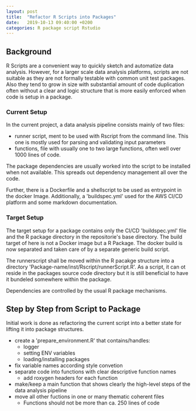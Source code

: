 ```yaml
---
layout: post
title:  "Refactor R Scripts into Packages"
date:   2019-10-13 09:40:00 +0200
categories: R package script Rstudio
---
```


## Background
R Scripts are a convenient way to quickly sketch and automatize data analysis. However, for a larger scale
data analysis platforms, scripts are not suitable as they are not formally testable with common unit test 
packages. Also they tend to grow in size with substantial amount of code duplication  often without a clear 
and logic structure that is more easily enforced when code is setup in a package.  

### Current Setup
In the current project, a data analysis pipeline consists mainly of two files:
* runner script, ment to be used with Rscript from the command line. This one is mostly used for parsing and validating input parameters
* functions, file with usually one to two large functions, often well over 1000 lines of code.

The package dependencies are usually worked into the script to be installed when not available. This spreads out
dependency management all over the code. 

Further, there is a Dockerfile and a shellscript to be used as entrypoint in the docker Image. Additionally, 
a 'buildspec.yml' used for the AWS CI/CD platform and some markdown documentation. 

### Target Setup
The target setup for a package contains only the CI/CD 'buildspec.yml' file and the R package directory in the 
repositorie's base directory. The build target of here is not a Docker image but a R Package. The docker build is
now separated and taken care of by a separate generic build script. 

The runnerscript shall be moved within the R pacakge structure into a directory 'Package-name/inst/Rscript/runnerScript.R'.
As a script, it can ot reside in the packages source code directory but it is still beneficial to have it bundeled
somewhere within the package.

Dependencies are controlled by the usual R package mechanisms.


## Step by Step from Script to Package
Initial work is done as refactoring the current script into a better state for lifting it into package structures.
* create a 'prepare_environment.R' that contains/handles:
  * logger
  * setting ENV variables
  * loading/installing packages
* fix variable names according style convetion
* separate code into functions with clear descriptive function names
  * add roxygen headers for each function
* make/keep a main function that shows clearly the high-level steps of the data analysis pipeline
* move all other fuctions in one or many thematic coherent files
  * Functions should not be more than ca. 250 lines of code
    




